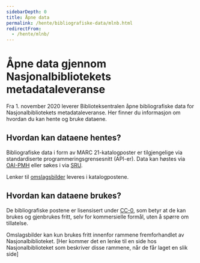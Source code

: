 ```yaml
---
sidebarDepth: 0
title: Åpne data
permalink: /hente/bibliografiske-data/mlnb.html
redirectFrom: 
  - /hente/mlnb/
---
```

# Åpne data gjennom Nasjonalbibliotekets metadataleveranse

Fra 1. november 2020 leverer Biblioteksentralen åpne bibliografiske data for Nasjonalbibliotekets metadataleveranse. Her finner du informasjon om hvordan du kan hente og bruke dataene.

## Hvordan kan dataene hentes?

Bibliografiske data i form av MARC 21-katalogposter er tilgjengelige via standardiserte programmeringsgrensesnitt (API-er).
Data kan høstes via [OAI-PMH](./oai-pmh.md) eller søkes i via [SRU](./sru.md).

Lenker til [omslagsbilder](../omslagsbilder.md) leveres i katalogpostene.

## Hvordan kan dataene brukes?

De bibliografiske postene er lisensisert under [CC-0](https://creativecommons.org/publicdomain/zero/1.0/deed.no),
som betyr at de kan brukes og gjenbrukes fritt, selv for kommersielle formål, uten å spørre om tillatelse.

Omslagsbilder kan kun brukes fritt innenfor rammene fremforhandlet av Nasjonalbiblioteket.
[Her kommer det en lenke til en side hos Nasjonalbiblioteket som beskriver disse rammene, når de får laget en slik side]
